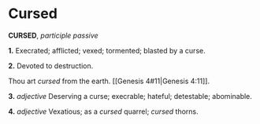 # Cursed

**CURSED**, _participle passive_

**1.** Execrated; afflicted; vexed; tormented; blasted by a curse.

**2.** Devoted to destruction.

Thou art _cursed_ from the earth. [[Genesis 4#11|Genesis 4:11]].

**3.** _adjective_ Deserving a curse; execrable; hateful; detestable; abominable.

**4.** _adjective_ Vexatious; as a _cursed_ quarrel; _cursed_ thorns.